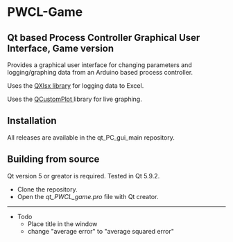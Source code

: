 
# PWCL-Game

## Qt based Process Controller Graphical User Interface, Game version

Provides a graphical user interface for changing parameters and logging/graphing data from an Arduino based process controller. 


Uses the [QXlsx library](https://github.com/j2doll/QXlsx) for logging data to Excel. 

Uses the [ QCustomPlot ](http://www.qcustomplot.com/) library for live graphing. 


## Installation

  All releases are available in the qt_PC_gui_main repository.

## Building from source 
   
   Qt version 5 or greator is required. Tested in Qt 5.9.2.

  * Clone the repository. 
  * Open the *qt_PWCL_game.pro* file with Qt creator. 

--------------------



* Todo 
	* Place title in the window 
	* change "average error" to "average squared error"
